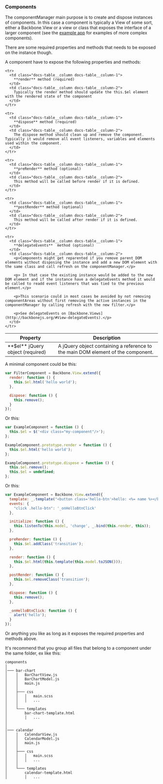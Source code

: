 ### <a name="components"></a> Components

The componentManager main purpose is to create and dispose instances of components. In this case a component is typically a View of some sort, either a Backbone.View or a view or class that exposes the interface of a larger component (see the [example app](/examples/example-app) for examples of more complex components).

There are some required properties and methods that needs to be exposed on the instance though.

A component have to expose the following properties and methods:

<table class="docs-table">
  <thead>
    <tr>
      <th class="docs-table__column docs-table__column-1">Property</th>
      <th class="docs-table__column docs-table__column-2">Description</th>
    </tr>
  </thead>
  <tbody>
    <tr>
      <td class="docs-table__column docs-table__column-1">
        **$el** jQuery object (required)
      </td>
      <td class="docs-table__column docs-table__column-2">
        A jQuery object containing a reference to the main DOM element of the component.
      </td>
    </tr>

    <tr>
      <td class="docs-table__column docs-table__column-1">
        **render** method (required)
      </td>
      <td class="docs-table__column docs-table__column-2">
        Typically the render method should update the this.$el element with the rendered state of the component
      </td>
    </tr>

    <tr>
      <td class="docs-table__column docs-table__column-1">
        **dispose** method (required)
      </td>
      <td class="docs-table__column docs-table__column-2">
        The dispose method should clean up and remove the component. Typically it would remove all event listeners, variables and elements used within the component.
      </td>
    </tr>

    <tr>
      <td class="docs-table__column docs-table__column-1">
        **preRender** method (optional)
      </td>
      <td class="docs-table__column docs-table__column-2">
        This method will be called before render if it is defined.
      </td>
    </tr>

    <tr>
      <td class="docs-table__column docs-table__column-1">
        **postRender** method (optional)
      </td>
      <td class="docs-table__column docs-table__column-2">
        This method will be called after render if it is defined.
      </td>
    </tr>

    <tr>
      <td class="docs-table__column docs-table__column-1">
        **delegateEvents**  method (optional)
      </td>
      <td class="docs-table__column docs-table__column-2">
        <p>Components might get reparented if you remove parent DOM elements without disposing the instance and add a new DOM element with the same class and call refresh on the componentManager.</p>

        <p> In that case the existing instance would be added to the new DOM element and if the instance have a delegateEvents method it would be called to readd event listeners that was tied to the previous element.</p>

        <p>This scenario could in most cases be avoided by not removing componentAreas without first removing the active instances in the componentManager by calling refresh with the new filter.</p>

        <p>See delegateEvents on [Backbone.Views](http://backbonejs.org/#View-delegateEvents).</p>
      </td>
    </tr>
  </tbody>
</table>

A minimal component could be this:

```javascript
var FilterComponent = Backbone.View.extend({
  render: function () {
    this.$el.html('hello world');
  },

  dispose: function () {
    this.remove();
  }
});
```

Or this:
```javascript
var ExampleComponent = function () {
  this.$el = $('<div class="my-component"/>');
};

ExampleComponent.prototype.render = function () {
  this.$el.html('hello world');
};

ExampleComponent.prototype.dispose = function () {
  this.$el.remove();
  this.$el = undefined;
};
```

Or this:
```javascript
var ExampleComponent = Backbone.View.extend({
  template: _.template("<button class='hello-btn'>hello: <%= name %></button>");
  events: {
    "click .hello-btn": '_onHelloBtnClick'
  },

  initialize: function () {
    this.listenTo(this.model, 'change', _.bind(this.render, this));
  },

  preRender: function () {
    this.$el.addClass('transition');
  },

  render: function () {
    this.$el.html(this.template(this.model.toJSON()));
  },

  postRender: function () {
    this.$el.removeClass('transition');
  },

  dispose: function () {
    this.remove();
  },

  _onHelloBtnClick: function () {
    alert('hello');
  }
});
```

Or anything you like as long as it exposes the required properties and methods above.

It's recommend that you group all files that belong to a component under the same folder, ex like this:

```
components
│
│─── bar-chart
│    │   BarChartView.js
│    │   BarChartModel.js
│    │   main.js
│    │
│    ├─── css
│    │   │   main.scss
│    │   │   ...
│    │
│    └─── templates
│        bar-chart-template.html
│        │   ...
│
│
│─── calendar
│    │   CalendarView.js
│    │   CalendarModel.js
│    │   main.js
│    │
│    ├─── css
│    │   │   main.scss
│    │   │   ...
│    │
│    └─── templates
│        calendar-template.html
│        │   ...
```